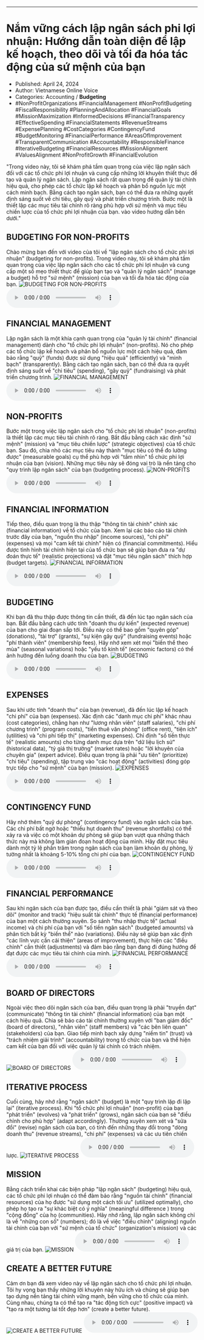 
---

# Nắm vững cách lập ngân sách phi lợi nhuận: Hướng dẫn toàn diện để lập kế hoạch, theo dõi và tối đa hóa tác động của sứ mệnh của bạn

- Published: April 24, 2024
- Author: Vietnamese Online Voice
- Categories: Accounting / **Budgeting**
- #NonProfitOrganizations #FinancialManagement #NonProfitBudgeting #FiscalResponsibility #PlanningAndAllocation #FinancialGoals #MissionMaximization #InformedDecisions #FinancialTransparency #EffectiveSpending #FinancialStatements #RevenueStreams #ExpensePlanning #CostCategories #ContingencyFund #BudgetMonitoring #FinancialPerformance #AreasOfImprovement #TransparentCommunication #Accountability #ResponsibleFinance #IterativeBudgeting #FinancialResources #MissionAlignment #ValuesAlignment #NonProfitGrowth #FinancialEvolution

"Trong video này, tôi sẽ khám phá tầm quan trọng của việc lập ngân sách đối với các tổ chức phi lợi nhuận và cung cấp những lời khuyên thiết thực để tạo và quản lý ngân sách. Lập ngân sách rất quan trọng để quản lý tài chính hiệu quả, cho phép các tổ chức lập kế hoạch và phân bổ nguồn lực một cách minh bạch. Bằng cách tạo ngân sách, bạn có thể đưa ra những quyết định sáng suốt về chi tiêu, gây quỹ và phát triển chương trình. Bước một là thiết lập các mục tiêu tài chính rõ ràng phù hợp với sứ mệnh và mục tiêu chiến lược của tổ chức phi lợi nhuận của bạn. vào video hướng dẫn bên dưới."


## BUDGETING FOR NON-PROFITS

Chào mừng bạn đến với video của tôi về "lập ngân sách cho tổ chức phi lợi nhuận" (budgeting for non-profits). Trong video này, tôi sẽ khám phá tầm quan trọng của việc lập ngân sách cho các tổ chức phi lợi nhuận và cung cấp một số mẹo thiết thực để giúp bạn tạo và "quản lý ngân sách" (manage a budget) hỗ trợ "sứ mệnh" (mission) của bạn và tối đa hóa tác động của bạn.
![BUDGETING FOR NON-PROFITS](https://http-archiver-apis-production-80.schnworks.com/storage/images/transitions/2024-04-24/transition-16803361160-Montserrat-Thin-880E4F.jpg)
<audio controls>
    <source src="https://http-archiver-apis-production-80.schnworks.com/storage/audio/file-13992910262.mp3" type="audio/mpeg">
</audio>



## FINANCIAL MANAGEMENT

Lập ngân sách là một khía cạnh quan trọng của "quản lý tài chính" (financial management) dành cho "tổ chức phi lợi nhuận" (non-profits). Nó cho phép các tổ chức lập kế hoạch và phân bổ nguồn lực một cách hiệu quả, đảm bảo rằng "quỹ" (funds) được sử dụng "hiệu quả" (efficiently) và "minh bạch" (transparently). Bằng cách tạo ngân sách, bạn có thể đưa ra quyết định sáng suốt về "chi tiêu" (spending), "gây quỹ" (fundraising) và phát triển chương trình.
![FINANCIAL MANAGEMENT](https://http-archiver-apis-production-80.schnworks.com/storage/images/transitions/2024-04-24/transition--44126891515-Montserrat-Regular-512DA8.jpg)
<audio controls>
    <source src="https://http-archiver-apis-production-80.schnworks.com/storage/audio/file-17355323252.mp3" type="audio/mpeg">
</audio>



## NON-PROFITS

Bước một trong việc lập ngân sách cho "tổ chức phi lợi nhuận" (non-profits) là thiết lập các mục tiêu tài chính rõ ràng. Bắt đầu bằng cách xác định "sứ mệnh" (mission) và "mục tiêu chiến lược" (strategic objectives) của tổ chức bạn. Sau đó, chia nhỏ các mục tiêu này thành "mục tiêu có thể đo lường được" (measurable goals) cụ thể phù hợp với "tầm nhìn" tổ chức phi lợi nhuận của bạn (vision). Những mục tiêu này sẽ đóng vai trò là nền tảng cho "quy trình lập ngân sách" của bạn (budgeting process).
![NON-PROFITS](https://http-archiver-apis-production-80.schnworks.com/storage/images/transitions/2024-04-24/transition-17978713640-Montserrat-Black-7B1FA2.jpg)
<audio controls>
    <source src="https://http-archiver-apis-production-80.schnworks.com/storage/audio/file-18766517052.mp3" type="audio/mpeg">
</audio>



## FINANCIAL INFORMATION

Tiếp theo, điều quan trọng là thu thập "thông tin tài chính" chính xác (financial information) về tổ chức của bạn. Xem lại các báo cáo tài chính trước đây của bạn, "nguồn thu nhập" (income sources), "chi phí" (expenses) và mọi "cam kết tài chính" hiện có (financial commitments). Hiểu được tình hình tài chính hiện tại của tổ chức bạn sẽ giúp bạn đưa ra "dự đoán thực tế" (realistic projections) và đặt "mục tiêu ngân sách" thích hợp (budget targets).
![FINANCIAL INFORMATION](https://http-archiver-apis-production-80.schnworks.com/storage/images/transitions/2024-04-24/transition--26398145205-Montserrat-Thin-7B1FA2.jpg)
<audio controls>
    <source src="https://http-archiver-apis-production-80.schnworks.com/storage/audio/file-28320437926.mp3" type="audio/mpeg">
</audio>



## BUDGETING

Khi bạn đã thu thập được thông tin cần thiết, đã đến lúc tạo ngân sách của bạn. Bắt đầu bằng cách ước tính "doanh thu dự kiến" (expected revenue) của bạn cho giai đoạn sắp tới. Điều này có thể bao gồm "quyên góp" (donations), "tài trợ" (grants), "sự kiện gây quỹ" (fundraising events) hoặc "phí thành viên" (membership fees). Hãy nhớ xem xét mọi "biến thể theo mùa" (seasonal variations) hoặc "yếu tố kinh tế" (economic factors) có thể ảnh hưởng đến luồng doanh thu của bạn.
![BUDGETING](https://http-archiver-apis-production-80.schnworks.com/storage/images/transitions/2024-04-24/transition-25141888943-Montserrat-Medium-283593.jpg)
<audio controls>
    <source src="https://http-archiver-apis-production-80.schnworks.com/storage/audio/file-7107329629.mp3" type="audio/mpeg">
</audio>



## EXPENSES

Sau khi ước tính "doanh thu" của bạn (revenue), đã đến lúc lập kế hoạch "chi phí" của bạn (expenses). Xác định các "danh mục chi phí" khác nhau (cost categories), chẳng hạn như "lương nhân viên" (staff salaries), "chi phí chương trình" (program costs), "tiền thuê văn phòng" (office rent), "tiện ích" (utilities) và "chi phí tiếp thị" (marketing expenses). Chỉ định "số tiền thực tế" (realistic amounts) cho từng danh mục dựa trên "dữ liệu lịch sử" (historical data), "tỷ giá thị trường" (market rates) hoặc "lời khuyên của chuyên gia" (expert advice). Điều quan trọng là phải "ưu tiên" (prioritize) "chi tiêu" (spending), tập trung vào "các hoạt động" (activities) đóng góp trực tiếp cho "sứ mệnh" của bạn (mission).
![EXPENSES](https://http-archiver-apis-production-80.schnworks.com/storage/images/transitions/2024-04-24/transition-4751927264-Montserrat-Bold-880E4F.jpg)
<audio controls>
    <source src="https://http-archiver-apis-production-80.schnworks.com/storage/audio/file-8632454333.mp3" type="audio/mpeg">
</audio>



## CONTINGENCY FUND

Hãy nhớ thêm "quỹ dự phòng" (contingency fund) vào ngân sách của bạn. Các chi phí bất ngờ hoặc "thiếu hụt doanh thu" (revenue shortfalls) có thể xảy ra và việc có một khoản dự phòng sẽ giúp bạn vượt qua những thách thức này mà không làm gián đoạn hoạt động của mình. Hãy đặt mục tiêu dành một tỷ lệ phần trăm trong ngân sách của bạn làm khoản dự phòng, lý tưởng nhất là khoảng 5-10% tổng chi phí của bạn.
![CONTINGENCY FUND](https://http-archiver-apis-production-80.schnworks.com/storage/images/transitions/2024-04-24/transition-12056668249-Montserrat-Regular-283593.jpg)
<audio controls>
    <source src="https://http-archiver-apis-production-80.schnworks.com/storage/audio/file-14527225120.mp3" type="audio/mpeg">
</audio>



## FINANCIAL PERFORMANCE

Sau khi ngân sách của bạn được tạo, điều cần thiết là phải "giám sát và theo dõi" (monitor and track) "hiệu suất tài chính" thực tế (financial performance) của bạn một cách thường xuyên. So sánh "thu nhập thực tế" (actual income) và chi phí của bạn với "số tiền ngân sách" (budgeted amounts) và phân tích bất kỳ "biến thể" nào (variations). Điều này sẽ giúp bạn xác định "các lĩnh vực cần cải thiện" (areas of improvement), thực hiện các "điều chỉnh" cần thiết (adjustments) và đảm bảo rằng bạn đang đi đúng hướng để đạt được các mục tiêu tài chính của mình.
![FINANCIAL PERFORMANCE](https://http-archiver-apis-production-80.schnworks.com/storage/images/transitions/2024-04-24/transition--3785685426-Montserrat-SemiBold-880E4F.jpg)
<audio controls>
    <source src="https://http-archiver-apis-production-80.schnworks.com/storage/audio/file-20748283583.mp3" type="audio/mpeg">
</audio>



## BOARD OF DIRECTORS

Ngoài việc theo dõi ngân sách của bạn, điều quan trọng là phải "truyền đạt" (communicate) "thông tin tài chính" (financial information) của bạn một cách hiệu quả. Chia sẻ báo cáo tài chính thường xuyên với "ban giám đốc" (board of directors), "nhân viên" (staff members) và "các bên liên quan" (stakeholders) của bạn. Giao tiếp minh bạch xây dựng "niềm tin" (trust) và "trách nhiệm giải trình" (accountability) trong tổ chức của bạn và thể hiện cam kết của bạn đối với việc quản lý tài chính có trách nhiệm.
![BOARD OF DIRECTORS](https://http-archiver-apis-production-80.schnworks.com/storage/images/transitions/2024-04-24/transition--24238973653-Montserrat-Medium-512DA8.jpg)
<audio controls>
    <source src="https://http-archiver-apis-production-80.schnworks.com/storage/audio/file-11084867526.mp3" type="audio/mpeg">
</audio>



## ITERATIVE PROCESS

Cuối cùng, hãy nhớ rằng "ngân sách" (budget) là một "quy trình lặp đi lặp lại" (iterative process). Khi "tổ chức phi lợi nhuận" (non-profit) của bạn "phát triển" (evolves) và "phát triển" (grows), ngân sách của bạn sẽ "điều chỉnh cho phù hợp" (adapt accordingly). Thường xuyên xem xét và "sửa đổi" (revise) ngân sách của bạn, có tính đến những thay đổi trong "dòng doanh thu" (revenue streams), "chi phí" (expenses) và các ưu tiên chiến lược.
![ITERATIVE PROCESS](https://http-archiver-apis-production-80.schnworks.com/storage/images/transitions/2024-04-24/transition--15352414275-Montserrat-ExtraBold-283593.jpg)
<audio controls>
    <source src="https://http-archiver-apis-production-80.schnworks.com/storage/audio/file-14133776113.mp3" type="audio/mpeg">
</audio>



## MISSION

Bằng cách triển khai các biện pháp "lập ngân sách" (budgeting) hiệu quả, các tổ chức phi lợi nhuận có thể đảm bảo rằng "nguồn tài chính" (financial resources) của họ được "sử dụng một cách tối ưu" (utilized optimally), cho phép họ tạo ra "sự khác biệt có ý nghĩa" (meaningful difference ) trong "cộng đồng" của họ (communities). Hãy nhớ rằng, lập ngân sách không chỉ là về "những con số" (numbers); đó là về việc "điều chỉnh" (aligning) nguồn tài chính của bạn với "sứ mệnh của tổ chức" (organization's mission) và các giá trị của bạn.
![MISSION](https://http-archiver-apis-production-80.schnworks.com/storage/images/transitions/2024-04-24/transition--31601655574-Montserrat-SemiBold-303F9F.jpg)
<audio controls>
    <source src="https://http-archiver-apis-production-80.schnworks.com/storage/audio/file-3980787637.mp3" type="audio/mpeg">
</audio>



## CREATE A BETTER FUTURE

Cảm ơn bạn đã xem video này về lập ngân sách cho tổ chức phi lợi nhuận. Tôi hy vọng bạn thấy những lời khuyên này hữu ích và chúng sẽ giúp bạn tạo dựng nền tảng tài chính vững mạnh, bền vững cho tổ chức của mình. Cùng nhau, chúng ta có thể tạo ra "tác động tích cực" (positive impact) và "tạo ra một tương lai tốt đẹp hơn" (create a better future).
![CREATE A BETTER FUTURE](https://http-archiver-apis-production-80.schnworks.com/storage/images/transitions/2024-04-24/transition-32564433258-Montserrat-Regular-004895.jpg)
<audio controls>
    <source src="https://http-archiver-apis-production-80.schnworks.com/storage/audio/file-43324800943.mp3" type="audio/mpeg">
</audio>

